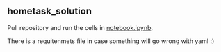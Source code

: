 ## hometask_solution

Pull repository and run the cells in [notebook.ipynb](notebook/notebook.ipynb).

There is a requitenmets file in case something will go wrong with yaml :)
